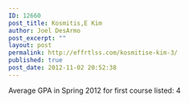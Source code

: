 ```yaml
---
ID: 12660
post_title: Kosmitis,E Kim
author: Joel DesArmo
post_excerpt: ""
layout: post
permalink: http://effrtlss.com/kosmitise-kim-3/
published: true
post_date: 2012-11-02 20:52:38
---
```

<p>Average GPA in Spring 2012 for first course listed: 4</p>